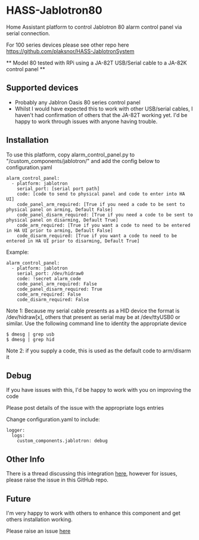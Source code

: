 # HASS-Jablotron80

Home Assistant platform to control Jablotron 80 alarm control panel via serial connection.

For 100 series devices please see other repo here https://github.com/plaksnor/HASS-JablotronSystem

** Model 80 tested with RPi using a JA-82T USB/Serial cable to a JA-82K control panel **

## Supported devices
- Probably any Jablron Oasis 80 series control panel
- Whilst I would have expected this to work with other USB/serial cables, I haven't had confirmation of others that the JA-82T working yet. I'd be happy to work through issues with anyone having trouble.

## Installation
To use this platform, copy alarm_control_panel.py to "<home assistant config dir>/custom_components/jablotron/" and add the config below to configuration.yaml

```
alarm_control_panel:
  - platform: jablotron
    serial_port: [serial port path]    
    code: [code to send to physical panel and code to enter into HA UI]
    code_panel_arm_required: [True if you need a code to be sent to physical panel on arming, Default False]
    code_panel_disarm_required: [True if you need a code to be sent to physical panel on disarming, Default True]
    code_arm_required: [True if you want a code to need to be entered in HA UI prior to arming, Default False]
    code_disarm_required: [True if you want a code to need to be entered in HA UI prior to disarming, Default True]
```

Example:
```
alarm_control_panel:
  - platform: jablotron
    serial_port: /dev/hidraw0     
    code: !secret alarm_code
    code_panel_arm_required: False
    code_panel_disarm_required: True
    code_arm_required: False
    code_disarm_required: False
```

Note 1: Because my serial cable presents as a HID device the format is /dev/hidraw[x], others that present as serial may be at /dev/ttyUSB0 or similar. Use the following command line to identity the appropriate device

```
$ dmesg | grep usb
$ dmesg | grep hid
```


Note 2: if you supply a code, this is used as the default code to arm/disarm it

## Debug

If you have issues with this, I'd be happy to work with you on improving the code

Please post details of the issue with the appropriate logs entries

Change configuration.yaml to include:

```
logger:
  logs:
    custom_components.jablotron: debug
```

## Other Info

There is a thread discussing this integration [here](https://community.home-assistant.io/t/jablotron-ja-80-series-and-ja-100-series-alarm-integration/113315/3), however for issues, please raise the issue in this GitHub repo. 

## Future

I'm very happy to work with others to enhance this component and get others installation working.

Please raise an issue [here](https://github.com/mattsaxon/HASS-Jablotron80/issues)  
